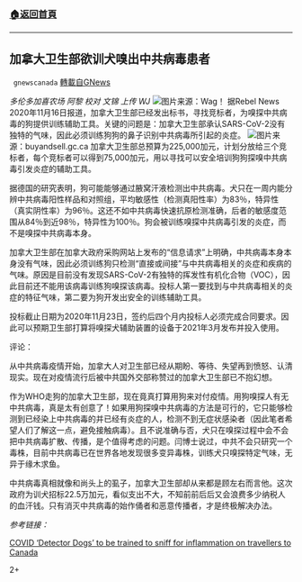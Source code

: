 ###  [:house:返回首頁](https://github.com/ourhimalayas/txt)
---

## 加拿大卫生部欲训犬嗅出中共病毒患者
` gnewscanada` [轉載自GNews](https://gnews.org/zh-hans/568448/)

*多伦多加喜农场 阿黎
校对 文锦 上传 WJ*
![](https://gnews-media-offload.s3.amazonaws.com/wp-content/uploads/2020/11/17172620/nose_bleed.jpg)图片来源：Wag！
据Rebel News 2020年11月16日报道，加拿大卫生部已经发出标书，寻找竞标者，为嗅探中共病毒的狗提供训练辅助工具。关键的问题是：加拿大卫生部承认SARS-CoV-2没有独特的气味，因此必须训练狗狗的鼻子识别中共病毒所引起的炎症。
![](https://gnews-media-offload.s3.amazonaws.com/wp-content/uploads/2020/11/17172046/%E5%B1%8F%E5%B9%95%E6%88%AA%E5%9B%BE26.png)图片来源：buyandsell.gc.ca
加拿大卫生部总预算为225,000加元，计划分放给三个竞标者，每个竞标者可以得到75,000加元，用以寻找可以安全培训狗狗探嗅中共病毒引发炎症的辅助工具。

据德国的研究表明，狗可能能够通过腋窝汗液检测出中共病毒。犬只在一周内能分辨中共病毒阳性样品和对照组，平均敏感性（检测真阳性率）为83％，特异性（真实阴性率）为96％。这还不如中共病毒快速抗原检测准确，后者的敏感度范围从84％到近98％，特异性为100％。狗会被训练嗅探中共病毒引发的炎症，而不是嗅探中共病毒本身。

加拿大卫生部在加拿大政府采购网站上发布的“信息请求”上明确，中共病毒本身本身没有气味，因此必须训练狗只检测“直接或间接”与中共病毒相关的炎症和疾病的气味。原因是目前没有发现SARS-CoV-2有独特的挥发性有机化合物（VOC），因此目前还不能用该病毒训练狗嗅探该病毒。投标人第一要找到与中共病毒相关的炎症的特征气味，第二要为狗开发出安全的训练辅助工具。

投标截止日期为2020年11月23日，签约后四个月内投标人必须完成合同要求。因此可以预期卫生部打算将嗅探犬辅助装置的设备于2021年3月发布并投入使用。

评论：

从中共病毒疫情开始，加拿大人对卫生部已经从期盼、等待、失望再到愤怒、认清现实。现在对疫情流行后被中共国外交部称赞过的加拿大卫生部已不抱幻想。

作为WHO走狗的加拿大卫生部，现在竟真打算用狗来对付疫情。用狗嗅探人有无中共病毒，真是太有创意了！如果用狗探嗅中共病毒的方法是可行的，它只能够检测到已经染上中共病毒的并已经有炎症的人，检测不到无症状感染者（因此笔者希望人们了解这一点，避免接触病毒）。且不说准确与否，犬只在嗅探过程中会不会把中共病毒扩散、传播，是个值得考虑的问题。闫博士说过，中共不会只研究一个毒株，目前中共病毒已在世界各地发现很多变异毒株，训练犬只嗅探特定气味，无异于缘木求鱼。

中共病毒真相就像和尚头上的虱子，加拿大卫生部却从来都是顾左右而言他。这次政府为训犬招标22.5万加元，看似支出不大，不知前前后后又会浪费多少纳税人的血汗钱。只有消灭中共病毒的始作俑者和恶意传播者，才是终极解决办法。

*参考链接：*

[COVID ‘Detector Dogs’ to be trained to sniff for inflammation on travellers to Canada](https://www.rebelnews.com/covid_detector_dogs_to_be_trained_to_sniff_inflammation_on_travellers_to_canada)

2+
